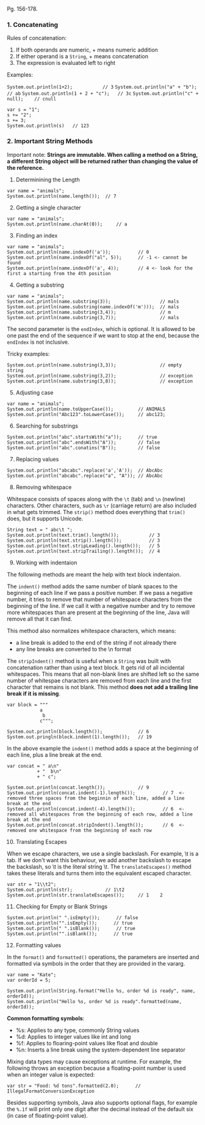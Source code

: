Pg. 156-178.

### 1. Concatenating

Rules of concatenation:

1. If both operands are numeric, + means numeric addition
2. If either operand is a `String`, + means concatenation
3. The expression is evaluated left to right

Examples:

`System.out.println(1+2);           // 3`
`System.out.println("a" + "b");     // ab`
`System.out.println(1 + 2 + "c");   // 3c`
`System.out.println("c" + null);    // cnull`

```
var s = "1";
s += "2";
s += 3;
System.out.println(s)   // 123
```

### 2. Important String Methods

Important note:
**Strings are immutable. When calling a method on a String, a different String object will be returned rather than changing the value of the reference.**

1. Determinining the Length

```
var name = "animals";
System.out.println(name.length());  // 7
```

2. Getting a single character

```
var name = "animals";
System.out.println(name.charAt(0));     // a
```

3. Finding an index

```
var name = "animals";
System.out.println(name.indexOf('a'));          // 0
System.out.println(name.indexOf("al", 5));      // -1 <- cannot be found
System.out.println(name.indexOf('a', 4));       // 4 <- look for the first a starting from the 4th position
```

4. Getting a substring

```
var name = "animals";
System.out.println(name.substring(3));                  // mals
System.out.println(name.substring(name.indexOf('m')));  // mals
System.out.println(name.substring(3,4));                // m
System.out.println(name.substring(3,7));                // mals
```

The second parameter is the `endIndex`, which is optional. It is allowed to be one past the end of the sequence if we want to stop at the end,
because the `endIndex` is not inclusive.

Tricky examples:

```
System.out.println(name.substring(3,3));                // empty string
System.out.println(name.substring(3,2));                // exception
System.out.println(name.substring(3,8));                // exception
```

5. Adjusting case

```
var name = "animals";
System.out.println(name.toUpperCase());         // ANIMALS
System.out.println("Abc123".toLowerCase());     // abc123;
```

6. Searching for substrings

```
System.out.println("abc".startsWith("a"));      // true
System.out.println("abc".endsWith("A"));        // false
System.out.println("abc".conatins("B"));        // false
```

7. Replacing values

```
System.out.println("abcabc".replace('a','A'));  // AbcAbc
System.out.println("abcabc".replace("a", "A")); // AbcAbc
```

8. Removing whitespace

Whitespace consists of spaces along with the `\t` (tab) and `\n` (newline) characters. Other characters, such as `\r` (carriage return) are also
included in what gets trimmed. The `strip()` method does everything that `trim()` does, but it supports Unicode.

```
String text = " abc\t ";
System.out.println(text.trim().length());           // 3
System.out.println(text.strip().length());          // 3
System.out.println(text.stripLeading().length());   // 5
System.out.println(text.stripTrailing().length());  // 4
```

9. Working with indentaion

The following methods are meant the help with text block indentaion.

The `indent()` method adds the same number of blank spaces to the beginning of each line if we pass a positive number. If we pass a negative
number, it tries to remove that number of whitespace characters from the beginning of the line. If we call it with a negative number and try to remove
more whitespaces than are present at the beginning of the line, Java will remove all that it can find.

This method also normalizes whitespace characters, which means:

- a line break is added to the end of the string if not already there
- any line breaks are converted to the \n format

The `stripIndent()` method is useful when a `String` was built with concatenation rather than using a text block. It gets rid of all incidental
whitespaces. This means that all non-blank lines are shifted left so the same number of whitespae characters are removed from each line and
the first character that remains is not blank. This method **does not add a trailing line break if it is missing**.

```
var block = """
            a
             b
            c""";

System.out.println(block.length());             // 6
System.out.pringln(block.indent(1).length());   // 19
```

In the above example the `indent()` method adds a space at the beginning of each line, plus a line break at the end.

```
var concat = " a\n"
           + "  b\n"
           + " c";

System.out.println(concat.length());            // 9
System.out.println(concat.indent(-1).length());          // 7  <- removed three spaces from the beginnin of each line, added a line break at the end
System.out.println(concat.indent(-4).length());          // 6  <- removed all whitespaces from the beginning of each row, added a line break at the end
System.out.println(concat.stripIndent().length());       // 6  <- removed one whitespace from the beginning of each row
```

10. Translating Escapes

When we escape characters, we use a single backslash. For example, \t is a tab. If we don't want this behaviour, we add another backslash to escape
the backslash, so \\t is the literal string \t. The `translateEscapes()` method takes these literals and turns them into the equivalent escaped
character.

```
var str = "1\\t2";
System.out.println(str);            // 1\t2
System.out.println(str.translateEscapes());     // 1    2
```

11. Checking for Empty or Blank Strings

```
System.out.println(" ".isEmpty());      // false
System.out.println("".isEmpty());      // true
System.out.println(" ".isBlank());      // true
System.out.println("".isBlank());      // true
```

12. Formatting values

In the `format()` and `formatted()` operations, the parameters are inserted and formatted via symbols in the order that they are provided in
the vararg.

```
var name = "Kate";
var orderId = 5;

System.out.println(String.format("Hello %s, order %d is ready", name, orderId));
System.out.println("Hello %s, order %d is ready".formatted(name, orderId));
```

**Common formatting symbols**:

- %s: Applies to any type, commonly String values
- %d: Applies to integer values like int and long
- %f: Applies to floaring-point values like float and double
- %n: Inserts a line break using the system-dependent line separator

Mixing data types may cause exceptions at runtime. For example, the following throws an exception because a floating-point number is used
when an integer value is expected:

`var str = "Food: %d tons".formatted(2.0);      // IllegalFormatConversionException`

Besides supporting symbols, Java also supports optional flags, for example the `%.1f` will print only one digit after the decimal
instead of the default six (in case of floating-point value).
